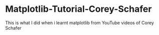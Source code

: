 # Matplotlib-Tutorial-Corey-Schafer
This is what I did when i learnt matplotlib from YouTube videos of Corey Schafer
